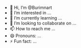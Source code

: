 - 👋 Hi, I’m @Burimnart
- 👀 I’m interested in ...
- 🌱 I’m currently learning ...
- 💞️ I’m looking to collaborate on ...
- 📫 How to reach me ...
- 😄 Pronouns: ...
- ⚡ Fun fact: ...

<!---
Burimnart/Burimnart is a ✨ special ✨ repository because its `README.md` (this file) appears on your GitHub profile.
You can click the Preview link to take a look at your changes.
--->
